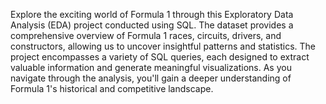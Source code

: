 Explore the exciting world of Formula 1 through this Exploratory Data Analysis (EDA) project conducted using SQL. The dataset provides a comprehensive overview of Formula 1 races, circuits, drivers, and constructors, allowing us to uncover insightful patterns and statistics. The project encompasses a variety of SQL queries, each designed to extract valuable information and generate meaningful visualizations. As you navigate through the analysis, you'll gain a deeper understanding of Formula 1's historical and competitive landscape.